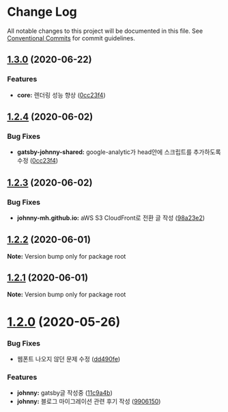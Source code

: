 # Change Log

All notable changes to this project will be documented in this file.
See [Conventional Commits](https://conventionalcommits.org) for commit guidelines.

## [1.3.0](https://github.com/johnny-mh/blog/compare/v1.2.3...v1.3.0) (2020-06-22)

### Features

- **core:** 렌더링 성능 향상 ([0cc23f4](https://github.com/johnny-mh/blog/commit/0cc23f4091a17f35d4b1e9641e8000c2ecc97214))

## [1.2.4](https://github.com/johnny-mh/blog/compare/v1.2.3...v1.2.4) (2020-06-02)

### Bug Fixes

- **gatsby-johnny-shared:** google-analytic가 head안에 스크립트를 추가하도록 수정 ([0cc23f4](https://github.com/johnny-mh/blog/commit/0cc23f4091a17f35d4b1e9641e8000c2ecc97214))

## [1.2.3](https://github.com/johnny-mh/blog/compare/v1.2.2...v1.2.3) (2020-06-02)

### Bug Fixes

- **johnny-mh.github.io:** aWS S3 CloudFront로 전환 글 작성 ([98a23e2](https://github.com/johnny-mh/blog/commit/98a23e2439464bfcb2bb0ec33fe2b0006fe9de0e))

## [1.2.2](https://github.com/johnny-mh/blog/compare/v1.2.1...v1.2.2) (2020-06-01)

**Note:** Version bump only for package root

## [1.2.1](https://github.com/johnny-mh/blog/compare/v1.2.0...v1.2.1) (2020-06-01)

**Note:** Version bump only for package root

# [1.2.0](https://github.com/johnny-mh/blog/compare/v1.0.0...v1.2.0) (2020-05-26)

### Bug Fixes

- 웹폰트 나오지 않던 문제 수정 ([dd490fe](https://github.com/johnny-mh/blog/commit/dd490febe7cd704223f3aa85e81f2ee4231e78b2))

### Features

- **johnny:** gatsby글 작성중 ([11c9a4b](https://github.com/johnny-mh/blog/commit/11c9a4b232293a6f5cf86e8eea8d860d1c1e67e6))
- **johnny:** 블로그 마이그레이션 관련 후기 작성 ([9906150](https://github.com/johnny-mh/blog/commit/99061509c4149eaaa36c03a79f98971c6e9bd9db))
